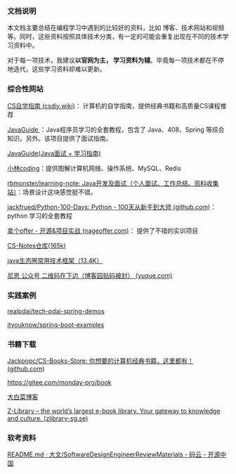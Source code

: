 ### 文档说明

本文档主要总结在编程学习中遇到的比较好的资料，比如 博客、技术网站和视频等。同时，这些资料按照具体技术分类，有一定的可能会重复出现在不同的技术学习资料中。

对于每一项技术，我建议**以官网为主， 学习资料为辅**。毕竟每一项技术都在不停地迭代，这些学习资料却难以更新。



### 综合性网站

[ CS自学指南 (csdiy.wiki)](https://csdiy.wiki/使用指南/)： 计算机的自学指南，提供经典书籍和高质量CS课程推荐

[JavaGuide ](https://javaguide.cn/open-source-project/)：Java程序员学习的全套教程，包含了 Java、408、Spring 等综合知识。另外。该项目提供了面试指南。

[JavaGuide(Java面试 + 学习指南)](https://javaguide.cn/about-the-author/zhishixingqiu-two-years.html#简历修改)

[小林coding](https://xiaolincoding.com/)：提供图解计算机网络、操作系统、MySQL、Redis

[rbmonster/learning-note: Java开发及面试（个人面试、工作总结、资料收集站）](https://github.com/rbmonster/learning-note?tab=readme-ov-file)：场景设计这块感觉挺不错。

[jackfrued/Python-100-Days: Python - 100天从新手到大师 (github.com)](https://github.com/jackfrued/Python-100-Days)： python 学习的全套教程

[拿个offer - 开源&项目实战 (nageoffer.com)](https://nageoffer.com/)： 提供了不错的实训项目

[CS-Notes仓库(165k)](https://github.com/CyC2018/CS-Notes/blob/master/README.md)

[java生态圈常用技术框架（13.4K）](https://github.com/aalansehaiyang/technology-talk/tree/master)

[尼恩 公众号 二维码在下边（博客园贴码被封） (yuque.com)](https://www.yuque.com/crazymakercircle/gkkw8s/khigna)



### 实践案例

[realpdai/tech-pdai-spring-demos](https://github.com/realpdai/tech-pdai-spring-demos)

[ityouknow/spring-boot-examples](https://github.com/ityouknow/spring-boot-examples)



### 书籍下载

[Jackpopc/CS-Books-Store: 你想要的计算机经典书籍，这里都有！ (github.com)](https://github.com/Jackpopc/CS-Books-Store)

https://gitee.com/monday-pro/book

[大白菜博客](https://cmsblogs.cn/4668.html)

[Z-Library – the world’s largest e-book library. Your gateway to knowledge and culture. (zlibrary-sg.se)](https://zlibrary-sg.se/)





### 软考资料

[README.md · 大文/SoftwareDesignEngineerReviewMaterials - 码云 - 开源中国](https://gitee.com/wendygitee/SoftwareDesignEngineerReviewMaterials/blob/master/README.md)